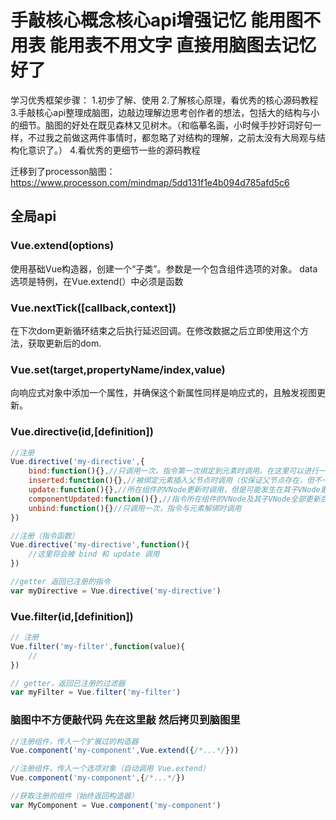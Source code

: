 # 手敲核心概念核心api增强记忆 能用图不用表 能用表不用文字 直接用脑图去记忆好了

学习优秀框架步骤：
1.初步了解、使用
2.了解核心原理，看优秀的核心源码教程
3.手敲核心api整理成脑图，边敲边理解边思考创作者的想法，包括大的结构与小的细节。脑图的好处在既见森林又见树木。（和临摹名画，小时候手抄好词好句一样，不过我之前做这两件事情时，都忽略了对结构的理解，之前太没有大局观与结构化意识了。）
4.看优秀的更细节一些的源码教程

迁移到了processon脑图：
https://www.processon.com/mindmap/5dd131f1e4b094d785afd5c6

## 全局api

### Vue.extend(options)
使用基础Vue构造器，创建一个“子类”。参数是一个包含组件选项的对象。
data选项是特例，在Vue.extend(）中必须是函数

### Vue.nextTick([callback,context])
在下次dom更新循环结束之后执行延迟回调。在修改数据之后立即使用这个方法，获取更新后的dom.

### Vue.set(target,propertyName/index,value)
向响应式对象中添加一个属性，并确保这个新属性同样是响应式的，且触发视图更新。

### Vue.directive(id,[definition])

```js
//注册
Vue.directive('my-directive',{
    bind:function(){},//只调用一次，指令第一次绑定到元素时调用。在这里可以进行一次性的初始化设置。
    inserted:function(){},//被绑定元素插入父节点时调用（仅保证父节点存在，但不一定已被插入文档中）
    update:function(){},//所在组件的VNode更新时调用，但是可能发生在其子VNode更新之前。
    componentUpdated:function(){},//指令所在组件的VNode及其子VNode全部更新后调用。
    unbind:function(){}//只调用一次，指令与元素解绑时调用
})

//注册（指令函数）
Vue.directive('my-directive',function(){
    //这里将会被 bind 和 update 调用
})

//getter 返回已注册的指令
var myDirective = Vue.directive('my-directive')
```


### Vue.filter(id,[definition])
```js
// 注册
Vue.filter('my-filter',function(value){
    //
})

// getter，返回已注册的过滤器
var myFilter = Vue.filter('my-filter')
```

### 脑图中不方便敲代码 先在这里敲 然后拷贝到脑图里
```js
//注册组件，传入一个扩展过的构造器
Vue.component('my-component',Vue.extend({/*...*/}))

//注册组件，传入一个选项对象（自动调用 Vue.extend）
Vue.component('my-component',{/*...*/})

//获取注册的组件（始终返回构造器）
var MyComponent = Vue.component('my-component')


```